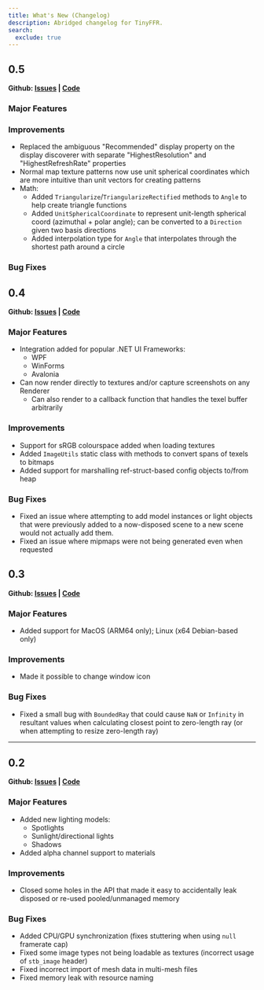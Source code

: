 ```yaml
---
title: What's New (Changelog)
description: Abridged changelog for TinyFFR.
search:
  exclude: true
---
```


## 0.5

__Github: [Issues](https://github.com/Egodystonic/TinyFFR/milestone/5?closed=1) | [Code](https://github.com/Egodystonic/TinyFFR/releases/tag/v0.5.0)__

### Major Features



### Improvements

* Replaced the ambiguous "Recommended" display property on the display discoverer with separate "HighestResolution" and "HighestRefreshRate" properties
* Normal map texture patterns now use unit spherical coordinates which are more intuitive than unit vectors for creating patterns
* Math:
	* Added `Triangularize`/`TriangularizeRectified` methods to `Angle` to help create triangle functions
	* Added `UnitSphericalCoordinate` to represent unit-length spherical coord (azimuthal + polar angle); can be converted to a `Direction` given two basis directions
	* Added interpolation type for `Angle` that interpolates through the shortest path around a circle

### Bug Fixes



## 0.4

__Github: [Issues](https://github.com/Egodystonic/TinyFFR/milestone/4?closed=1) | [Code](https://github.com/Egodystonic/TinyFFR/releases/tag/v0.4.0)__

### Major Features

* Integration added for popular .NET UI Frameworks:
	* WPF
	* WinForms
	* Avalonia
* Can now render directly to textures and/or capture screenshots on any Renderer
	* Can also render to a callback function that handles the texel buffer arbitrarily

### Improvements

* Support for sRGB colourspace added when loading textures
* Added `ImageUtils` static class with methods to convert spans of texels to bitmaps
* Added support for marshalling ref-struct-based config objects to/from heap

### Bug Fixes

* Fixed an issue where attempting to add model instances or light objects that were previously added to a now-disposed scene to a new scene would not actually add them.
* Fixed an issue where mipmaps were not being generated even when requested

## 0.3

__Github: [Issues](https://github.com/Egodystonic/TinyFFR/milestone/2?closed=1) | [Code](https://github.com/Egodystonic/TinyFFR/releases/tag/v0.3.0)__

### Major Features

* Added support for MacOS (ARM64 only); Linux (x64 Debian-based only)

### Improvements

* Made it possible to change window icon

### Bug Fixes

* Fixed a small bug with `BoundedRay` that could cause `NaN` or `Infinity` in resultant values when calculating closest point to zero-length ray (or when attempting to resize zero-length ray)

----

## 0.2

__Github: [Issues](https://github.com/Egodystonic/TinyFFR/issues?q=is%3Aissue%20milestone%3A%22Release%20v0.2%22%20) | [Code](https://github.com/Egodystonic/TinyFFR/releases/tag/v0.2.0)__

### Major Features

* Added new lighting models:
	* Spotlights
	* Sunlight/directional lights
	* Shadows
* Added alpha channel support to materials

### Improvements

* Closed some holes in the API that made it easy to accidentally leak disposed or re-used pooled/unmanaged memory

### Bug Fixes

* Added CPU/GPU synchronization (fixes stuttering when using `null` framerate cap)
* Fixed some image types not being loadable as textures (incorrect usage of `stb_image` header)
* Fixed incorrect import of mesh data in multi-mesh files
* Fixed memory leak with resource naming